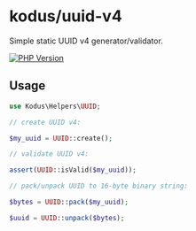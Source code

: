 kodus/uuid-v4
=============

Simple static UUID v4 generator/validator.

[![PHP Version](https://img.shields.io/badge/php-7.0%2B-blue.svg)](https://packagist.org/packages/kodus/uuid-v4)

## Usage

```php
use Kodus\Helpers\UUID;

// create UUID v4:

$my_uuid = UUID::create();

// validate UUID v4:

assert(UUID::isValid($my_uuid));

// pack/unpack UUID to 16-byte binary string:

$bytes = UUID::pack($my_uuid);

$uuid = UUID::unpack($bytes);
```
